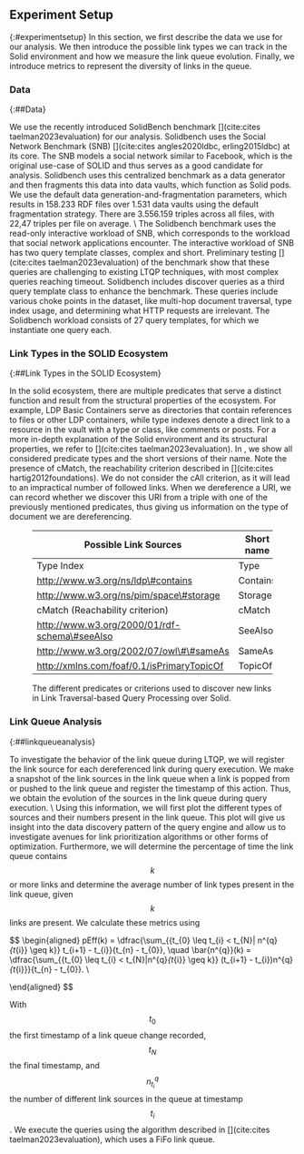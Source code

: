 ## Experiment Setup
{:#experimentsetup}
In this section, we first describe the data we use for our analysis.
We then introduce the possible link types we can track in the Solid environment and how we measure the link queue evolution.
Finally, we introduce metrics to represent the diversity of links in the queue. 

### Data
{:##Data}

We use the recently introduced SolidBench benchmark [](cite:cites taelman2023evaluation) for our analysis. 
Solidbench uses the Social Network Benchmark (SNB) [](cite:cites angles2020ldbc, erling2015ldbc) at its core. 
The SNB models a social network similar to Facebook, which is the original use-case of SOLID and thus serves as a good candidate for analysis. 
Solidbench uses this centralized benchmark as a data generator and then fragments this data into data vaults, which function as Solid pods. 
We use the default data generation-and-fragmentation parameters, which results in 158.233 RDF files over 1.531 data vaults using the default fragmentation strategy.
There are 3.556.159 triples across all files, with 22,47 triples per file on average. \\
The Solidbench benchmark uses the read-only interactive workload of SNB, which corresponds to the workload that social network applications encounter. 
The interactive workload of SNB has two query template classes, complex and short. 
Preliminary testing [](cite:cites taelman2023evaluation) of the benchmark show that these queries are challenging to existing LTQP techniques, with most complex queries reaching timeout. 
Solidbench includes discover queries as a third query template class to enhance the benchmark.
These queries include various choke points in the dataset, like multi-hop document traversal, type index usage, and determining what HTTP requests are irrelevant. 
The Solidbench workload consists of 27 query templates, for which we instantiate one query each. 

### Link Types in the SOLID Ecosystem
{:##Link Types in the SOLID Ecosystem}

In the solid ecosystem, there are multiple predicates that serve a distinct function and result from the structural properties of the ecosystem. 
For example, LDP Basic Containers serve as directories that contain references to files or other LDP containers, while type indexes denote a direct link to a resource in the vault with a type or class, like comments or posts.
For a more in-depth explanation of the Solid environment and its structural properties, we refer to [](cite:cites taelman2023evaluation). 
In [](#tab:priorities), we show all considered predicate types and the short versions of their name. 
Note the presence of cMatch, the reachability criterion described in [](cite:cites hartig2012foundations).
We do not consider the cAll criterion, as it will lead to an impractical number of followed links. 
When we dereference a URI, we can record whether we discover this URI from a triple with one of the previously mentioned predicates, thus giving us information on the type of document we are dereferencing. 

<figure id="tab:priorities" class="table" markdown="1">

| Possible Link Sources                         | Short name |
|-----------------------------------------------|------------|
| Type Index                                    | Type       |
| http://www.w3.org/ns/ldp\#contains            | Contains   |
| http://www.w3.org/ns/pim/space\#storage       | Storage    |
| cMatch (Reachability criterion)               | cMatch     |
| http://www.w3.org/2000/01/rdf-schema\#seeAlso | SeeAlso    |
| http://www.w3.org/2002/07/owl\#\#sameAs       | SameAs     |
| http://xmlns.com/foaf/0.1/isPrimaryTopicOf    | TopicOf    |

<figcaption markdown="block">
The different predicates or criterions used to discover new links in Link Traversal-based Query Processing over Solid.
</figcaption>
</figure>

### Link Queue Analysis
{:##linkqueueanalysis}

To investigate the behavior of the link queue during LTQP, we will register the link source for each dereferenced link during query execution. 
We make a snapshot of the link sources in the link queue when a link is popped from or pushed to the link queue and register the timestamp of this action. 
Thus, we obtain the evolution of the sources in the link queue during query execution. \\
Using this information, we will first plot the different types of sources and their numbers present in the link queue. 
This plot will give us insight into the data discovery pattern of the query engine and allow us to investigate avenues for link prioritization algorithms or other forms of optimization. 
Furthermore, we will determine the percentage of time the link queue contains $$k$$ or more links and determine the average number of link types present in the link queue, given $$k$$ links are present.
We calculate these metrics using

$$
\begin{aligned}
    pEff(k) = \dfrac{\sum_{\{t_{0} \leq t_{i} < t_{N}| n^{q}_{t_{i}} \geq k\}} t_{i+1} - t_{i}}{t_{n} - t_{0}}, \quad 
    \bar{n^{q}}(k) = \dfrac{\sum_{\{t_{0} \leq t_{i} < t_{N}|n^{q}_{t_{i}} \geq k\}} (t_{i+1} - t_{i})n^{q}_{t_{i}}}{t_{n} - t_{0}}. \\

\end{aligned}
$$

With $$t_{0}$$ the first timestamp of a link queue change recorded, $$t_{N}$$ the final timestamp, and $$n^{q}_{t_{i}}$$ the number of different link sources in the queue at timestamp $$t_{i}$$.
We execute the queries using the algorithm described in [](cite:cites taelman2023evaluation), which uses a FiFo link queue. 